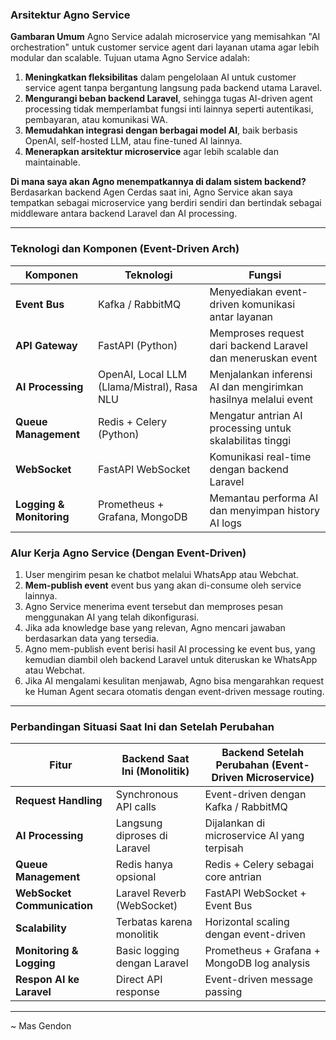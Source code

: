 ### **Arsitektur Agno Service**

**Gambaran Umum**
Agno Service adalah microservice yang memisahkan "AI orchestration" untuk customer service agent dari layanan utama agar lebih modular dan scalable. Tujuan utama Agno Service adalah:

1. **Meningkatkan fleksibilitas** dalam pengelolaan AI untuk customer service agent tanpa bergantung langsung pada backend utama Laravel.
2. **Mengurangi beban backend Laravel**, sehingga tugas AI-driven agent processing tidak memperlambat fungsi inti lainnya seperti autentikasi, pembayaran, atau komunikasi WA.
3. **Memudahkan integrasi dengan berbagai model AI**, baik berbasis OpenAI, self-hosted LLM, atau fine-tuned AI lainnya.
4. **Menerapkan arsitektur microservice** agar lebih scalable dan maintainable.

**Di mana saya akan Agno menempatkannya di dalam sistem backend?**
Berdasarkan backend Agen Cerdas saat ini, Agno Service akan saya tempatkan sebagai microservice yang berdiri sendiri dan bertindak sebagai middleware antara backend Laravel dan AI processing.

---

### **Teknologi dan Komponen (Event-Driven Arch)**

| **Komponen**         | **Teknologi**                      | **Fungsi**                                       |
|----------------------|--------------------------------|------------------------------------------------|
| **Event Bus**       | Kafka / RabbitMQ              | Menyediakan event-driven komunikasi antar layanan |
| **API Gateway**     | FastAPI (Python)              | Memproses request dari backend Laravel dan meneruskan event |
| **AI Processing**   | OpenAI, Local LLM (Llama/Mistral), Rasa NLU | Menjalankan inferensi AI dan mengirimkan hasilnya melalui event |
| **Queue Management**| Redis + Celery (Python)       | Mengatur antrian AI processing untuk skalabilitas tinggi |
| **WebSocket**       | FastAPI WebSocket              | Komunikasi real-time dengan backend Laravel     |
| **Logging & Monitoring** | Prometheus + Grafana, MongoDB | Memantau performa AI dan menyimpan history AI logs |

### **Alur Kerja Agno Service (Dengan Event-Driven)**

1. User mengirim pesan ke chatbot melalui WhatsApp atau Webchat.
2. **Mem-publish event** event bus yang akan di-consume oleh service lainnya.
3. Agno Service menerima event tersebut dan memproses pesan menggunakan AI yang telah dikonfigurasi.
4. Jika ada knowledge base yang relevan, Agno mencari jawaban berdasarkan data yang tersedia.
5. Agno mem-publish event berisi hasil AI processing ke event bus, yang kemudian diambil oleh backend Laravel untuk diteruskan ke WhatsApp atau Webchat.
6. Jika AI mengalami kesulitan menjawab, Agno bisa mengarahkan request ke Human Agent secara otomatis dengan event-driven message routing.

---

### **Perbandingan Situasi Saat Ini dan Setelah Perubahan**

| **Fitur**                 | **Backend Saat Ini** (Monolitik) | **Backend Setelah Perubahan** (Event-Driven Microservice) |
|---------------------------|--------------------------------|------------------------------------------------|
| **Request Handling**      | Synchronous API calls         | Event-driven dengan Kafka / RabbitMQ         |
| **AI Processing**         | Langsung diproses di Laravel  | Dijalankan di microservice AI yang terpisah   |
| **Queue Management**      | Redis hanya opsional         | Redis + Celery sebagai core antrian           |
| **WebSocket Communication** | Laravel Reverb (WebSocket) | FastAPI WebSocket + Event Bus                 |
| **Scalability**           | Terbatas karena monolitik    | Horizontal scaling dengan event-driven        |
| **Monitoring & Logging**  | Basic logging dengan Laravel | Prometheus + Grafana + MongoDB log analysis   |
| **Respon AI ke Laravel**  | Direct API response         | Event-driven message passing                  |

---
~ Mas Gendon
